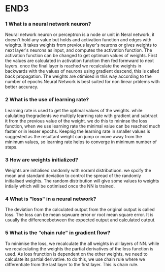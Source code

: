# END3

### 1 What is a neural network neuron?

Neural network neuron or perceptron is a node or unit in Neral network, it doesn't hold any value but holds and activation function and edges with wieghts.
It takes weights from previous layer's neurons or gives weights to next layer's neurons as input, and computes the activation function. The activation function can be changed to get optimum values of weights. First the values are calculated in activation function then fed formward to next layers. once the final layer is reached we recalculate the weights in backwards with the values of neurons using gradient descend, this is called back propagation. The weights are otimised in this way according to the number of epochs.Neural Network is best suited for non linear prblems with better accuracy.

### 2 What is the use of learning rate?
Learning rate is used to get the optimal values of the weights. while calulating thegradients we multiply learning rate with gradient and subtract it from the previous value of the weight. we do this to mininse the loss function, when we use learning rate the minimal value can be reached much faster or in lesser epochs. 
Keepnig the learning rate in smaller values is suggested as the resultant weight can jump or move away from the minimum values, so learning rate helps to converge in minimum number of steps.

### 3 How are weights initialized?
Weights are initialised randomly with noraml distributiuon. we spcify the mean and standard deviation to control the spread of the randomly initialised weights. The random distribution will give some values to weights intially which will be optimised once the NN is trained.

### 4 What is "loss" in a neural network?

The deviation from the calculated output from the original output is called loss. The loss can be mean sqwuare error or root mean square error. It is usually the differencebetween the expected output and calculated output.


### 5 What is the "chain rule" in gradient flow?
To minimise the loss, we recalculate the all weights in all layers of NN. while we recalculating the weights the partial derivatives of the loss function is used. As loss frunction is dependent on the other weights, we need to calculate its partial derivative. to do this, we use chain rule where we differentiate from the last layer to the first layer. This is chain rule.  

